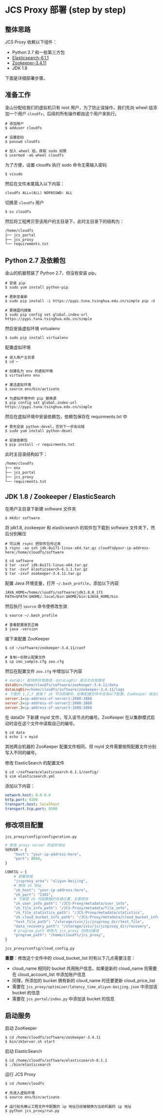 # JCS Proxy 部署 (step by step)

## 整体思路

JCS Proxy 依赖以下组件：

- Python 2.7 和一些第三方包
- [Elasticsearch-6.1.1][1]
- [Zookeeper-3.4.11][2]
- JDK 1.8

下面是详细部署步骤。

## 准备工作

金山分配给我们的虚拟机只有 root 用户，为了防止误操作，我们先向 wheel 组添加一个用户 `cloudfs`，后续的所有操作都由这个用户来执行。

```shell
# 添加用户
$ adduser cloudfs

# 设置密码
$ passwd cloudfs

# 加入 wheel 组，获取 sudo 权限
$ usermod -aG wheel cloudfs
```

为了方便，设置 cloudfs 执行 sudo 命令无需输入密码

```shell
$ visudo
```

然后在文件末尾插入以下内容：

```
cloudfs ALL=(ALL) NOPASSWD: ALL
```

切换至 `cloudfs` 用户

```shell
$ su cloudfs
```

然后将工程拷贝至该用户的主目录下，此时主目录下的结构为：

```txt
/home/cloudfs
├── jcs_portal
├── jcs_proxy
└── requirements.txt
```

## Python 2.7 及依赖包

金山的机器预装了 Python 2.7，但没有安装 pip。

```shell
# 安装 pip
$ sudo yum install python-pip

# 更新至最新
$ sudo pip install -i https://pypi.tuna.tsinghua.edu.cn/simple pip -U

# 更换国内镜像
$ sudo pip config set global.index-url https://pypi.tuna.tsinghua.edu.cn/simple
```

然后安装虚拟环境 virtualenv

```shell
$ sudo pip install virtualenv
```

配置虚拟环境

```shell
# 进入用户主目录
$ cd ~

# 创建名为 env 的虚拟环境
$ virtualenv env

# 激活虚拟环境
$ source env/bin/activate

# 为虚拟环境中的 pip 替换源
$ pip config set global.index-url https://pypi.tuna.tsinghua.edu.cn/simple
```

然后在虚拟环境中安装依赖包，依赖包保存在 requirments.txt 中

```shell
# 首先安装 python-devel，否则下一步会出错
$ sudo yum install python-devel

# 安装依赖包
$ pip install -r requirments.txt
```

此时主目录结构如下：

```txt
/home/cloudfs
├── env
├── jcs_portal
├── jcs_proxy
└── requirments.txt
```

## JDK 1.8 / Zookeeper / ElasticSearch

在用户主目录下新建 software 文件夹

```shell
$ mkdir software
```

将 jdk1.8, zookeeper 和 elasticsearch 的软件包下载到 software 文件夹下，然后分别解压

```shell
# 可以用 rsync 把软件包传过来
$ rsync -av ssh jdk-8u171-linux-x64.tar.gz cloudfs@your-ip-address-here:/home/cloudfs/software

$ cd software
$ tar -zxvf jdk-8u171-linux-x64.tar.gz
$ tar -zxvf elasticsearch-6.1.1.tar.gz
$ tar -zxvf zookeeper-3.4.11.tar.gz
```

配置 Java 环境变量，打开 `~/.bash_profile`，添加以下内容

```shell
JAVA_HOME=/home/cloudfs/software/jdk1.8.0_171
PATH=$PATH:$HOME/.local/bin:$HOME/bin:$JAVA_HOME/bin
```

然后执行 `source` 命令使修改生效

```shell
$ source ~/.bash_profile

# 查看配置是否正确
$ java -version
```

接下来配置 ZooKeeper

```shell
$ cd ~/software/zookeeper-3.4.11/conf

# 复制一份默认配置文件
$ cp zoo_sample.cfg zoo.cfg
```

然后在配置文件 `zoo.cfg` 中增加以下内容

```cfg
# dataDir 是快照存放路径，dataLogDir 是日志存放路径
dataDir=/home/cloudfs/software/zookeeper-3.4.11/data
dataLogDir=/home/cloudfs/software/zookeeper-3.4.11/logs
# 下面的 1,2,3 是每个 zk 节点的编号，如果配置文件中含有以下配置，ZooKeeper 就会以集群模式启动
server.1=ip-address-of-server1:2888:3888
server.2=ip-address-of-server2:2888:3888
server.3=ip-address-of-server3:2888:3888
```

在 dataDir 下新建 myid 文件，写入该节点的编号。ZooKeeper 在以集群模式启动时会在这个文件中读取自己的编号。

```shell
$ cd data
$ echo 1 > myid
```

其他两台机器的 ZooKeeper 配置文件相同，但 myid 文件需要按照配置文件分别写入不同的编号。

修改 ElasticSearch 的配置文件

```shell
$ cd ~/software/elasticsearch-6.1.1/config/
$ vim elasticsearch.yml
```

添加以下内容：

```yml
network.host: 0.0.0.0
http.port: 9200
transport.host: localhost
transport.tcp.port: 9300
```

## 修改项目配置

`jcs_proxy/config/configuration.py`

```py
# 修改 proxy server 的监听地址
SERVER = {
    "host": "your-ip-address-here",
    "port": 8888,
}

CONFIG = {
    # 部署地域
    "jcsproxy_area": "aliyun-beijing",
    # 修改 zk 地址
    "zk_host": "your-ip-address-here",
    "zk_port": "2181",
    # 下面是 zk 内部数据的存储位置，无需修改
    "zk_user_info_path": "/JCS-Proxy/metadata/user_info",
    "zk_file_info_path": "/JCS-Proxy/metadata/file_info",
    "zk_file_statistics_path": "/JCS-Proxy/metadata/statistics",
    "zk_cloud_bucket_info_path": "/JCS-Proxy/metadata/cloud_bucket_info",
    "test_file_path": "/storage/ivic/jc/jcsproxy_dir/test_file",
    "data_recovery_path": "/storage/ivic/jc/jcsproxy_dir/recovery",
    # program_path 修改为 jcs_proxy 的绝对路径
    "program_path": "/home/cloudfs/jcs_proxy",
}
```

`jcs_proxy/config/cloud_config.py`

**重要**：修改这个文件中的 cloud_bucket_list 时有以下几点需要注意：

- cloud_name 相同的 bucket 共用账户信息，如果是新的 cloud_name 则需要在 cloud_account_list 中添加账户信息
- 同理，所添加的 bucket 拥有新的 cloud_name 时还要更新 cloud_price_list
- 需要在 `jcs_proxy/optimizer/latency_time_aliyun-beijing.json` 中添加该 bucket 的信息
- 需要在 `jcs_portal/index.py` 中添加该 bucket 的信息

## 启动服务

启动 ZooKeeper

```shell
$ cd /home/cloudfs/software/zookeeper-3.4.11
$ bin/zkServer.sh start
```

启动 ElasticSearch

```shell
$ cd /home/cloudfs/software/elasticsearch-6.1.1
$ ./bin/elasticsearch
```

运行 JCS Proxy

```shell
$ cd /home/cloudfs

# 先进入虚拟环境
$ source env/bin/activate

# 运行前先确认工程文件中配置的 ip 地址已经被替换为当前机器的 ip 地址
$ python jcs_proxy/run.py
```

[1]: https://www.ibm.com/developerworks/cn/opensource/os-cn-elk-filebeat/index.html
[2]: http://zookeeper.apache.org/doc/r3.4.3/zookeeperStarted.html#sc_InstallingSingleMode